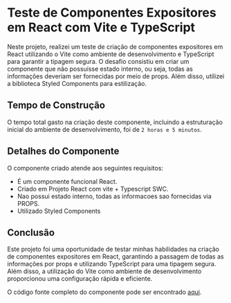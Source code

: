 # Teste de Componentes Expositores em React com Vite e TypeScript

Neste projeto, realizei um teste de criação de componentes expositores em React utilizando o Vite como ambiente de desenvolvimento e TypeScript para garantir a tipagem segura. O desafio consistiu em criar um componente que não possuísse estado interno, ou seja, todas as informações deveriam ser fornecidas por meio de props. Além disso, utilizei a biblioteca Styled Components para estilização.

## Tempo de Construção

O tempo total gasto na criação deste componente, incluindo a estruturação inicial do ambiente de desenvolvimento, foi de `2 horas e 5 minutos`.

## Detalhes do Componente

O componente criado atende aos seguintes requisitos:

- É um componente funcional React.
- Criado em Projeto React com vite + Typescript SWC.
- Nao possui estado interno, todas as informacoes sao fornecidas via PROPS.
- Utilizado Styled Components

## Conclusão

Este projeto foi uma oportunidade de testar minhas habilidades na criação de componentes expositores em React, garantindo a passagem de todas as informações por props e utilizando TypeScript para uma tipagem segura. Além disso, a utilização do Vite como ambiente de desenvolvimento proporcionou uma configuração rápida e eficiente.

O código fonte completo do componente pode ser encontrado [aqui](https://github.com/guilherme-dope/Props-Expositores-React.JS).
